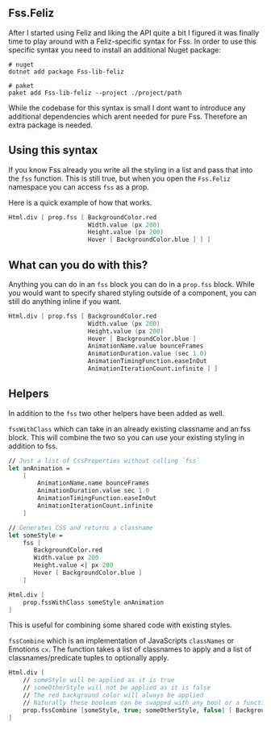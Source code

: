 ## Fss.Feliz

After I started using Feliz and liking the API quite a bit I figured it was finally time to play around with a Feliz-specific syntax for Fss.
In order to use this specific syntax you need to install an additional Nuget package:
```
# nuget
dotnet add package Fss-lib-feliz

# paket
paket add Fss-lib-feliz --project ./project/path
```
While the codebase for this syntax is small I dont want to introduce any additional dependencies which arent needed for pure Fss. Therefore an extra package is needed.

## Using this syntax
If you know Fss already you write all the styling in a list and pass that into the `fss` function.
This is still true, but when you open the `Fss.Feliz` namespace you can access `fss` as a prop.

Here is a quick example of how that works.
```fsharp
Html.div [ prop.fss [ BackgroundColor.red
                      Width.value (px 200)
                      Height.value (px 200)
                      Hover [ BackgroundColor.blue ] ] ]

```

</example>

## What can you do with this?
Anything you can do in an `fss` block you can do in a `prop.fss` block.
While you would want to specify shared styling outside of a component, you can still do anything inline if you want.

```fsharp
Html.div [ prop.fss [ BackgroundColor.red
                      Width.value (px 200)
                      Height.value (px 200)
                      Hover [ BackgroundColor.blue ]
                      AnimationName.value bounceFrames
                      AnimationDuration.value (sec 1.0)
                      AnimationTimingFunction.easeInOut
                      AnimationIterationCount.infinite ] ]
```

</example>

## Helpers

In addition to the `fss` two other helpers have been added as well.

`fssWithClass` which can take in an already existing classname and an fss block. This will combine the two so you can use your existing styling in addition to fss.

```fsharp
// Just a list of CssProperties without calling `fss`
let anAnimation =
    [
        AnimationName.name bounceFrames
        AnimationDuration.value sec 1.0
        AnimationTimingFunction.easeInOut
        AnimationIterationCount.infinite
    ]

// Generates CSS and returns a classname
let someStyle =
    fss [
       BackgroundColor.red
       Width.value px 200
       Height.value <| px 200
       Hover [ BackgroundColor.blue ]
    ]

Html.div [
    prop.fssWithClass someStyle anAnimation
]
```

This is useful for combining some shared code with existing styles.

`fssCombine` which is an implementation of JavaScripts `classNames` or Emotions `cx`.
The function takes a list of classnames to apply and a list of classnames/predicate tuples to optionally apply.

```fsharp
Html.div [
    // someStyle will be applied as it is true
    // someOtherStyle will not be applied as it is false
    // The red background color will always be applied
    // Naturally these boolean can be swapped with any bool or a function returning one
    prop.fssCombine [someStyle, true; someOtherStyle, false] [ BackgroundColor.red ]
]
```